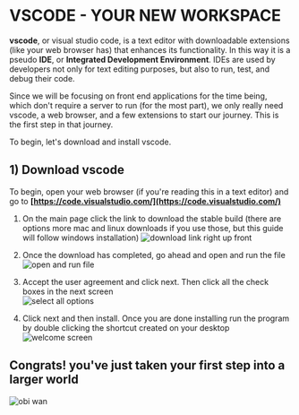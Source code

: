 # VSCODE - YOUR NEW WORKSPACE

**vscode**, or visual studio code, is a text editor with downloadable extensions (like your web browser has) that enhances its functionality. In this way it is a pseudo **IDE**,
or **Integrated Development Environment**. IDEs are used by developers not only for text editing purposes, but also to run, test, and debug their code.

Since we will be focusing on front end applications for the time being, which don't require a server to run (for the most part), we only really need vscode, a web browser, and a few extensions to start our journey. This is the first step in that journey.

To begin, let's download and install vscode. 

## 1) Download vscode

To begin, open your web browser (if you're reading this in a text editor) and go to **[https://code.visualstudio.com/](https://code.visualstudio.com/)**

1. On the main page click the link to download the stable build (there are options more mac and linux downloads if you use those, but this guide will follow windows installation)
![download link right up front](/vscode_pics/vscode_download_link.PNG "vscode download link")
2. Once the download has completed, go ahead and open and run the file  
![open and run file](/vscode_pics/vscode_run_install.PNG "run install from web browser")

3. Accept the user agreement and click next. Then click all the check boxes in the next screen  
![select all options](/vscode_pics/vscode_install_options.PNG "install options")
4. Click next and then install. Once you are done installing run the program by double clicking the shortcut created on your desktop  
![welcome screen](/vscode_pics/vscode_welcome_screen.PNG "welcome to vscode!")

## Congrats! you've just taken your first step into a larger world
![obi wan](/vscode_pics/old_ben.jpg "the force will be with you. always")

